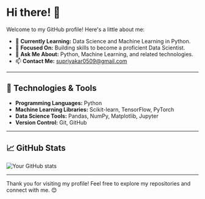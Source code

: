# Hi there! 👋

Welcome to my GitHub profile! Here's a little about me:

- 🌱 **Currently Learning:** Data Science and Machine Learning in Python.
- 🔭 **Focused On:** Building skills to become a proficient Data Scientist.
- 💬 **Ask Me About:** Python, Machine Learning, and related technologies.
- 📫 **Contact Me:** [supriyakar0509@gmail.com](mailto:supriyakar0509@gmail.com)

---

## 🔧 Technologies & Tools
- **Programming Languages:** Python
- **Machine Learning Libraries:** Scikit-learn, TensorFlow, PyTorch
- **Data Science Tools:** Pandas, NumPy, Matplotlib, Jupyter
- **Version Control:** Git, GitHub

---

## 📈 GitHub Stats
![Your GitHub stats](https://github-readme-stats.vercel.app/api?username=supriyakar0509&show_icons=true&theme=radical)

---


Thank you for visiting my profile! Feel free to explore my repositories and connect with me. 😊
